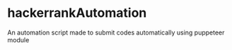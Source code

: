 # hackerrankAutomation
An automation script made to submit codes automatically using puppeteer module
